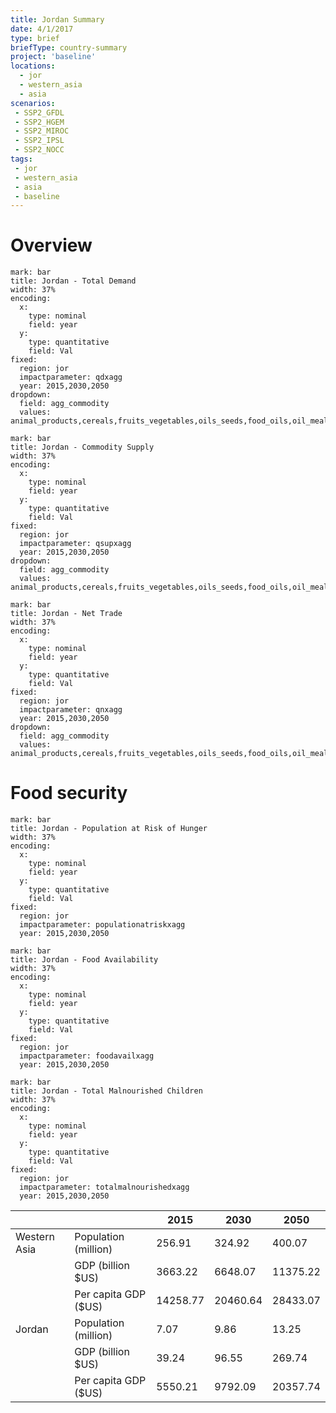 ```yaml
---
title: Jordan Summary
date: 4/1/2017
type: brief
briefType: country-summary
project: 'baseline'
locations:
  - jor
  - western_asia
  - asia
scenarios:
 - SSP2_GFDL
 - SSP2_HGEM
 - SSP2_MIROC
 - SSP2_IPSL
 - SSP2_NOCC
tags:
 - jor
 - western_asia
 - asia
 - baseline
---
```

# Overview 

```chart
mark: bar
title: Jordan - Total Demand
width: 37%
encoding:
  x:
    type: nominal
    field: year
  y:
    type: quantitative
    field: Val
fixed:
  region: jor
  impactparameter: qdxagg
  year: 2015,2030,2050
dropdown:
  field: agg_commodity
  values: animal_products,cereals,fruits_vegetables,oils_seeds,food_oils,oil_meals,other,pulses,roots_tubers,sugar
```

```chart
mark: bar
title: Jordan - Commodity Supply
width: 37%
encoding:
  x:
    type: nominal
    field: year
  y:
    type: quantitative
    field: Val
fixed:
  region: jor
  impactparameter: qsupxagg
  year: 2015,2030,2050
dropdown:
  field: agg_commodity
  values: animal_products,cereals,fruits_vegetables,oils_seeds,food_oils,oil_meals,other,pulses,roots_tubers,sugar
```

```chart
mark: bar
title: Jordan - Net Trade
width: 37%
encoding:
  x:
    type: nominal
    field: year
  y:
    type: quantitative
    field: Val
fixed:
  region: jor
  impactparameter: qnxagg
  year: 2015,2030,2050
dropdown:
  field: agg_commodity
  values: animal_products,cereals,fruits_vegetables,oils_seeds,food_oils,oil_meals,other,pulses,roots_tubers,sugar
```

# Food security

```chart
mark: bar
title: Jordan - Population at Risk of Hunger
width: 37%
encoding:
  x:
    type: nominal
    field: year
  y:
    type: quantitative
    field: Val
fixed:
  region: jor
  impactparameter: populationatriskxagg
  year: 2015,2030,2050
```

```chart
mark: bar
title: Jordan - Food Availability
width: 37%
encoding:
  x:
    type: nominal
    field: year
  y:
    type: quantitative
    field: Val
fixed:
  region: jor
  impactparameter: foodavailxagg
  year: 2015,2030,2050
```

```chart
mark: bar
title: Jordan - Total Malnourished Children
width: 37%
encoding:
  x:
    type: nominal
    field: year
  y:
    type: quantitative
    field: Val
fixed:
  region: jor
  impactparameter: totalmalnourishedxagg
  year: 2015,2030,2050
```

|   |   | 2015 | 2030 | 2050 |
|---|---|---|---|---|
| Western Asia | Population (million) | 256.91 | 324.92 | 400.07 |
|  | GDP (billion $US) | 3663.22 | 6648.07 | 11375.22 |
|  | Per capita GDP ($US) | 14258.77 | 20460.64 | 28433.07 |
| Jordan | Population (million) | 7.07 | 9.86 | 13.25 |
|  | GDP (billion $US) | 39.24 | 96.55 | 269.74 |
|  | Per capita GDP ($US) | 5550.21| 9792.09| 20357.74|